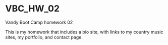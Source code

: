 # VBC_HW_02
Vandy Boot Camp homework 02

This is my homework that includes a bio site, with links to my country music sites, 
my portfolio, and contact page.

